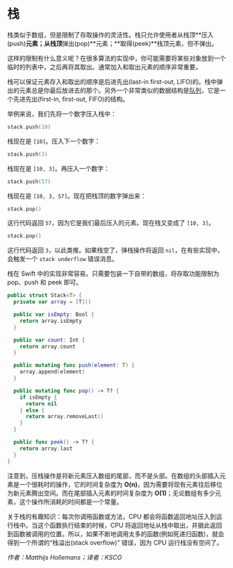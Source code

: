 # 栈

栈类似于数组，但是限制了存取操作的灵活性。栈只允许使用者从栈顶**压入(push)**元素；从栈顶**弹出(pop)**元素；**取得(peek)**栈顶元素，但不弹出。

这样的限制有什么意义呢？在很多算法的实现中，你可能需要将某些对象放到一个临时的列表中，之后再将其取出。通常加入和取出元素的顺序非常重要。

栈可以保证元素存入和取出的顺序是后进先出(last-in first-out, LIFO)的。栈中弹出的元素总是你最后放进去的那个。另外一个非常类似的数据结构是[队列](../Queue/)，它是一个先进先出(first-in, first-out, FIFO)的结构。

举例来说，我们先将一个数字压入栈中：

```swift
stack.push(10)
```

栈现在是 `[10]`。压入下一个数字：

```swift
stack.push(3)
```

栈现在是 `[10, 3]`。再压入一个数字：

```swift
stack.push(57)
```

栈现在是 `[10, 3, 57]`。现在把栈顶的数字弹出来：

```swift
stack.pop()
```

这行代码返回 `57`，因为它是我们最后压入的元素。现在栈又变成了 `[10, 3]`。

```swift
stack.pop()
```

这行代码返回 `3`，以此类推。如果栈空了，弹栈操作将返回 `nil`，在有些实现中，会触发一个 `stack underflow` 错误消息。

栈在 Swift 中的实现非常容易。只需要包装一下自带的数组，将存取功能限制为 pop、push 和 peek 即可。

```swift
public struct Stack<T> {
  private var array = [T]()

  public var isEmpty: Bool {
    return array.isEmpty
  }

  public var count: Int {
    return array.count
  }

  public mutating func push(element: T) {
    array.append(element)
  }

  public mutating func pop() -> T? {
    if isEmpty {
      return nil
    } else {
      return array.removeLast()
    }
  }

  public func peek() -> T? {
    return array.last
  }
}
```

注意到，压栈操作是将新元素压入数组的尾部，而不是头部。在数组的头部插入元素是一个很耗时的操作，它的时间复杂度为 **O(n)**，因为需要将现有元素往后移位为新元素腾出空间。而在尾部插入元素的时间复杂度为 **O(1)**；无论数组有多少元素，这个操作所消耗的时间都是一个常量。

关于栈的有趣知识：每次你调用函数或方法，CPU 都会将函数返回地址压入到运行栈中。当这个函数执行结束的时候，CPU 将返回地址从栈中取出，并据此返回到函数被调用的位置。所以，如果不断地调用太多的函数(例如死递归函数)，就会得到一个所谓的“栈溢出(stack overflow)” 错误，因为 CPU 运行栈没有空间了。

*作者：Matthijs Hollemans；译者：KSCO*
